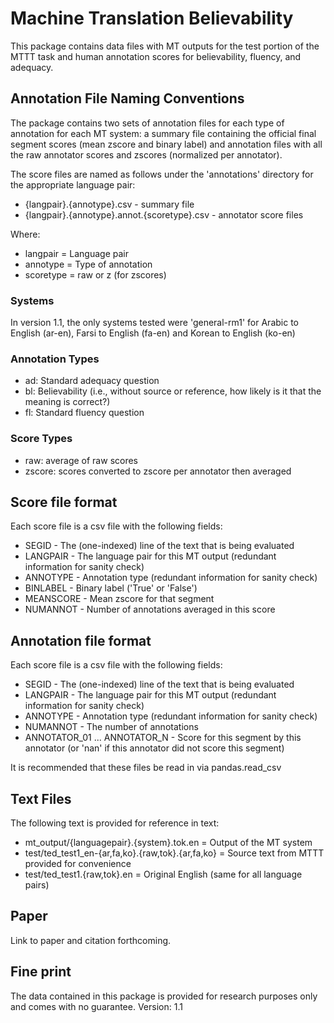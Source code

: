 # Machine Translation Believability

This package contains data files with MT outputs for the test portion of the MTTT task and 
human annotation scores for believability, fluency, and adequacy.

## Annotation File Naming Conventions

The package contains two sets of annotation files for each type of annotation for each MT system: a summary file containing the official final 
segment scores (mean zscore and binary label) and annotation files with all the raw annotator scores and zscores (normalized per annotator).

The score files are named as follows under the 'annotations' directory for the appropriate language pair:

* {langpair}.{annotype}.csv - summary file
* {langpair}.{annotype}.annot.{scoretype}.csv - annotator score files

Where:

* langpair = Language pair
* annotype = Type of annotation
* scoretype = raw or z (for zscores)

### Systems 

In version 1.1, the only systems tested were 'general-rm1' for Arabic to English (ar-en), Farsi to English (fa-en) and Korean to English (ko-en)

### Annotation Types
* ad: Standard adequacy question
* bl: Believability (i.e., without source or reference, how likely is it that the meaning is correct?)
* fl: Standard fluency question

### Score Types
* raw: average of raw scores
* zscore: scores converted to zscore per annotator then averaged

## Score file format

Each score file is a csv file with the following fields:
* SEGID - The (one-indexed) line of the text that is being evaluated
* LANGPAIR - The language pair for this MT output (redundant information for sanity check)
* ANNOTYPE - Annotation type (redundant information for sanity check)
* BINLABEL - Binary label ('True' or 'False')
* MEANSCORE - Mean zscore for that segment
* NUMANNOT - Number of annotations averaged in this score

## Annotation file format

Each score file is a csv file with the following fields:
* SEGID - The (one-indexed) line of the text that is being evaluated
* LANGPAIR - The language pair for this MT output (redundant information for sanity check)
* ANNOTYPE - Annotation type (redundant information for sanity check)
* NUMANNOT - The number of annotations
* ANNOTATOR_01 ... ANNOTATOR_N - Score for this segment by this annotator (or 'nan' if this annotator did not score this segment)

It is recommended that these files be read in via pandas.read_csv

## Text Files

The following text is provided for reference in text:
* mt_output/{languagepair}.{system}.tok.en = Output of the MT system
* test/ted_test1_en-{ar,fa,ko}.{raw,tok}.{ar,fa,ko} = Source text from MTTT provided for convenience
* test/ted_test1.{raw,tok}.en = Original English (same for all language pairs)

## Paper

Link to paper and citation forthcoming.

## Fine print
The data contained in this package is provided for research purposes only and comes with no guarantee.
Version: 1.1
